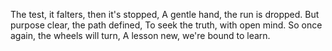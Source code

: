 The test, it falters, then it's stopped,
A gentle hand, the run is dropped.
But purpose clear, the path defined,
To seek the truth, with open mind.
So once again, the wheels will turn,
A lesson new, we're bound to learn.
